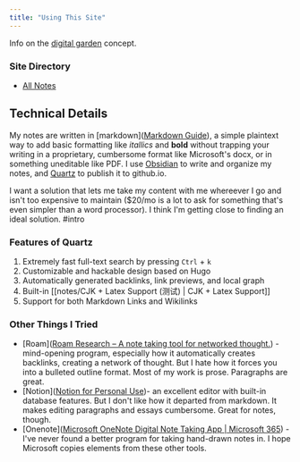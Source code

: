 ```yaml
---
title: "Using This Site"
---
```


Info on the [digital garden](https://jzhao.xyz/posts/networked-thought) concept.

### Site Directory
- [All Notes](/notes)

## Technical Details
My notes are written in [markdown]([Markdown Guide](https://www.markdownguide.org/)), a simple plaintext way to add basic formatting like _itallics_ and **bold** without trapping your writing in a proprietary, cumbersome format like Microsoft's docx, or in something uneditable like PDF. I use [Obsidian]([Obsidian](https://obsidian.md/)) to write and organize my notes, and [Quartz](https://quartz.jzhao.xyz/) to publish it to github.io.   

I want a solution that lets me take my content with me whereever I go and isn't too expensive to maintain ($20/mo is a lot to ask for something that's even simpler than a word processor). I think I'm getting close to finding an ideal solution.
#intro

### Features of Quartz
1. Extremely fast full-text search by pressing `Ctrl` + `k`
2. Customizable and hackable design based on Hugo
3. Automatically generated backlinks, link previews, and local graph
4. Built-in [[notes/CJK + Latex Support (测试) | CJK + Latex Support]]
5. Support for both Markdown Links and Wikilinks

### Other Things I Tried
- [Roam]([Roam Research – A note taking tool for networked thought.](https://roamresearch.com/)) - mind-opening program, especially how it automatically creates backlinks, creating a network of thought. But I hate how it forces you into a bulleted outline format. Most of my work is prose. Paragraphs are great.
- [Notion]([Notion for Personal Use](https://www.notion.so/personal))- an excellent editor with built-in database features. But I don't like how it departed from markdown. It makes editing paragraphs and essays cumbersome. Great for notes, though.
- [Onenote]([Microsoft OneNote Digital Note Taking App | Microsoft 365](https://www.microsoft.com/en-us/microsoft-365/onenote/digital-note-taking-app)) - I've never found a better program for taking hand-drawn notes in. I hope Microsoft copies elements from these other tools.
